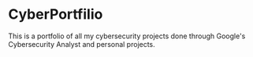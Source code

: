 # CyberPortfilio
This is a portfolio of all my cybersecurity projects done through Google's Cybersecurity Analyst and personal projects.
